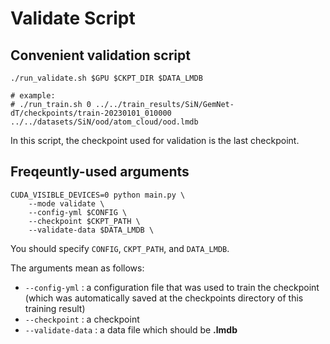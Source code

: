 # Validate Script

## Convenient validation script

```
./run_validate.sh $GPU $CKPT_DIR $DATA_LMDB

# example:
# ./run_train.sh 0 ../../train_results/SiN/GemNet-dT/checkpoints/train-20230101_010000 ../../datasets/SiN/ood/atom_cloud/ood.lmdb
```
In this script, the checkpoint used for validation is the last checkpoint.

## Freqeuntly-used arguments

```
CUDA_VISIBLE_DEVICES=0 python main.py \
    --mode validate \
    --config-yml $CONFIG \
    --checkpoint $CKPT_PATH \
    --validate-data $DATA_LMDB \
```
You should specify `CONFIG`, `CKPT_PATH`, and `DATA_LMDB`.

The arguments mean as follows:

* `--config-yml` : a configuration file that was used to train the checkpoint (which was automatically saved at the checkpoints directory of this training result)
* `--checkpoint` : a checkpoint
* `--validate-data` : a data file which should be __.lmdb__
